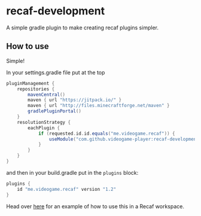 # recaf-development

A simple gradle plugin to make creating recaf plugins simpler.

## How to use

Simple!

In your settings.gradle file put at the top

```groovy
pluginManagement {
    repositories {
        mavenCentral()
        maven { url "https://jitpack.io/" }
        maven { url "http://files.minecraftforge.net/maven" }
        gradlePluginPortal()
    }
    resolutionStrategy {
        eachPlugin {
            if (requested.id.id.equals("me.videogame.recaf")) {
                useModule("com.github.videogame-player:recaf-development:${requested.version}")
            }
        }
    }
}
```

and then in your build.gradle put in the `plugins` block:
```groovy
plugins {
    id "me.videogame.recaf" version "1.2"
}
```

Head over [here](https://github.com/videogame-player/recaf-example-plugin) for an example of how to use this in a Recaf workspace.